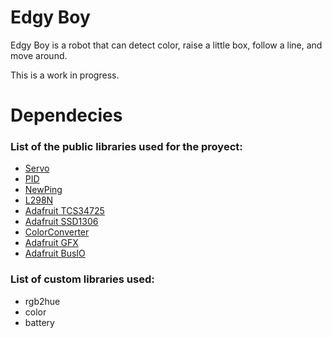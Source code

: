 # Edgy Boy

Edgy Boy is a robot that can detect color, raise a little box, follow a line, and move around.

This is a work in progress.

# Dependecies

### List of the public libraries used for the proyect:

- [Servo](https://www.arduino.cc/reference/en/libraries/servo/)
- [PID](https://playground.arduino.cc/Code/PIDLibrary/)
- [NewPing](https://bitbucket.org/teckel12/arduino-new-ping/wiki/Home)
- [L298N](https://www.arduino.cc/reference/en/libraries/l298n/)
- [Adafruit TCS34725](https://github.com/adafruit/Adafruit_TCS34725)
- [Adafruit SSD1306](https://github.com/adafruit/Adafruit_SSD1306)
- [ColorConverter](https://github.com/luisllamasbinaburo/Arduino-ColorConverter)
- [Adafruit GFX](https://github.com/adafruit/Adafruit-GFX-Library)
- [Adafruit BusIO](https://github.com/adafruit/Adafruit_BusIO)

### List of custom libraries used:

- rgb2hue
- color
- battery
